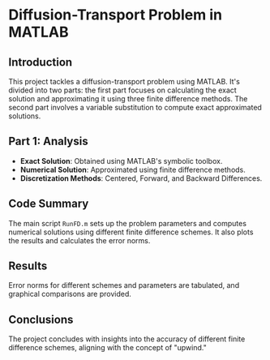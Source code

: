 # Diffusion-Transport Problem in MATLAB

## Introduction
This project tackles a diffusion-transport problem using MATLAB. It's divided into two parts: the first part focuses on calculating the exact solution and approximating it using three finite difference methods. The second part involves a variable substitution to compute exact approximated solutions.

## Part 1: Analysis
- **Exact Solution**: Obtained using MATLAB's symbolic toolbox.
- **Numerical Solution**: Approximated using finite difference methods.
- **Discretization Methods**: Centered, Forward, and Backward Differences.

## Code Summary
The main script `RunFD.m` sets up the problem parameters and computes numerical solutions using different finite difference schemes. It also plots the results and calculates the error norms.

## Results
Error norms for different schemes and parameters are tabulated, and graphical comparisons are provided.

## Conclusions
The project concludes with insights into the accuracy of different finite difference schemes, aligning with the concept of "upwind."
